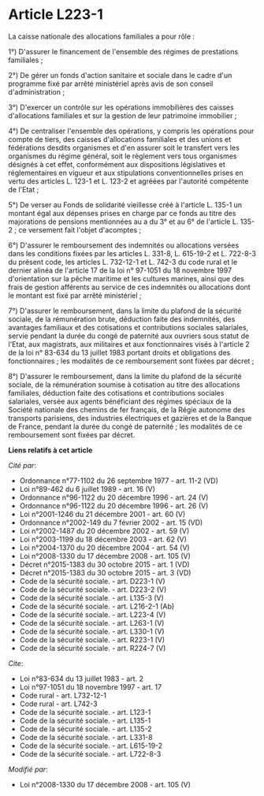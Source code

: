 # Article L223-1

La caisse nationale des allocations familiales a pour rôle : 

1°) D'assurer le financement de l'ensemble des régimes de prestations familiales ; 

2°) De gérer un fonds d'action sanitaire et sociale dans le cadre d'un programme fixé par arrêté ministériel après avis de
son conseil d'administration ; 

3°) D'exercer un contrôle sur les opérations immobilières des caisses d'allocations familiales et sur la gestion de leur
patrimoine immobilier ; 

4°) De centraliser l'ensemble des opérations, y compris les opérations pour compte de tiers, des caisses d'allocations
familiales et des unions et fédérations desdits organismes et d'en assurer soit le transfert vers les organismes du régime
général, soit le règlement vers tous organismes désignés à cet effet, conformément aux dispositions législatives et
réglementaires en vigueur et aux stipulations conventionnelles prises en vertu des articles L. 123-1 et L. 123-2 et agréées
par l'autorité compétente de l'Etat ; 

5°) De verser au Fonds de solidarité vieillesse créé à l'article L. 135-1 un montant égal aux dépenses prises en charge par
ce fonds au titre des majorations de pensions mentionnées au a du 3° et au 6° de l'article L. 135-2 ; ce versement fait
l'objet d'acomptes ; 

6°) D'assurer le remboursement des indemnités ou allocations versées dans les conditions fixées par les articles L. 331-8, L.
615-19-2 et L. 722-8-3 du présent code, les articles L. 732-12-1 et L. 742-3 du code rural et le dernier alinéa de l'article
17 de la loi n° 97-1051 du 18 novembre 1997 d'orientation sur la pêche maritime et les cultures marines, ainsi que des frais
de gestion afférents au service de ces indemnités ou allocations dont le montant est fixé par arrêté ministériel ; 

7°) D'assurer le remboursement, dans la limite du plafond de la sécurité sociale, de la rémunération brute, déduction faite
des indemnités, des avantages familiaux et des cotisations et contributions sociales salariales, servie pendant la durée du
congé de paternité aux ouvriers sous statut de l'Etat, aux magistrats, aux militaires et aux fonctionnaires visés à l'article
2 de la loi n° 83-634 du 13 juillet 1983 portant droits et obligations des fonctionnaires ; les modalités de ce remboursement
sont fixées par décret ; 

8°) D'assurer le remboursement, dans la limite du plafond de la sécurité sociale, de la rémunération soumise à cotisation au
titre des allocations familiales, déduction faite des cotisations et contributions sociales salariales, versée aux agents
bénéficiant des régimes spéciaux de la Société nationale des chemins de fer français, de la Régie autonome des transports
parisiens, des industries électriques et gazières et de la Banque de France, pendant la durée du congé de paternité ; les
modalités de ce remboursement sont fixées par décret.

**Liens relatifs à cet article**

_Cité par_:

  - Ordonnance n°77-1102 du 26 septembre 1977 - art. 11-2 (VD)
  - Loi n°89-462 du 6 juillet 1989 - art. 16 (V)
  - Ordonnance n°96-1122 du 20 décembre 1996 - art. 24 (V)
  - Ordonnance n°96-1122 du 20 décembre 1996 - art. 26 (V)
  - Loi n°2001-1246 du 21 décembre 2001 - art. 60 (V)
  - Ordonnance n°2002-149 du 7 février 2002 - art. 15 (VD)
  - Loi n°2002-1487 du 20 décembre 2002 - art. 59 (V)
  - Loi n°2003-1199 du 18 décembre 2003 - art. 62 (V)
  - Loi n°2004-1370 du 20 décembre 2004 - art. 54 (V)
  - Loi n°2008-1330 du 17 décembre 2008 - art. 105 (V)
  - Décret n°2015-1383 du 30 octobre 2015 - art. 1 (VD)
  - Décret n°2015-1383 du 30 octobre 2015 - art. 3 (VD)
  - Code de la sécurité sociale. - art. D223-1 (V)
  - Code de la sécurité sociale. - art. D223-2 (V)
  - Code de la sécurité sociale. - art. L135-3 (V)
  - Code de la sécurité sociale. - art. L216-2-1 (Ab)
  - Code de la sécurité sociale. - art. L223-4 (V)
  - Code de la sécurité sociale. - art. L263-1 (V)
  - Code de la sécurité sociale. - art. L330-1 (V)
  - Code de la sécurité sociale. - art. R223-1 (V)
  - Code de la sécurité sociale. - art. R224-7 (V)

_Cite_:

  - Loi n°83-634 du 13 juillet 1983 - art. 2
  - Loi n°97-1051 du 18 novembre 1997 - art. 17
  - Code rural - art. L732-12-1
  - Code rural - art. L742-3
  - Code de la sécurité sociale. - art. L123-1
  - Code de la sécurité sociale. - art. L135-1
  - Code de la sécurité sociale. - art. L135-2
  - Code de la sécurité sociale. - art. L331-8
  - Code de la sécurité sociale. - art. L615-19-2
  - Code de la sécurité sociale. - art. L722-8-3

_Modifié par_:

  - Loi n°2008-1330 du 17 décembre 2008 - art. 105 (V)
